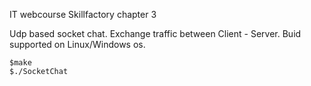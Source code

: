 IT webcourse Skillfactory chapter 3
 
Udp based socket chat. Exchange traffic between Client - Server.
Buid supported on Linux/Windows os.
```
$make
$./SocketChat
```
